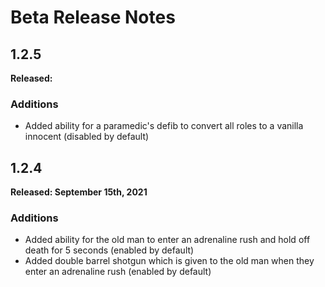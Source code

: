 # Beta Release Notes

## 1.2.5
**Released:**

### Additions
- Added ability for a paramedic's defib to convert all roles to a vanilla innocent (disabled by default)

## 1.2.4
**Released: September 15th, 2021**

### Additions
- Added ability for the old man to enter an adrenaline rush and hold off death for 5 seconds (enabled by default)
- Added double barrel shotgun which is given to the old man when they enter an adrenaline rush (enabled by default)
